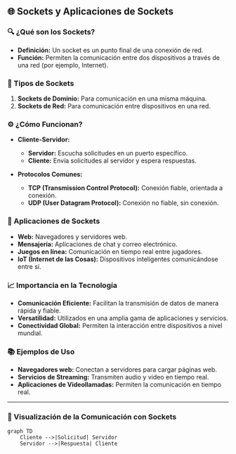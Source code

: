 ## 🌐 Sockets y Aplicaciones de Sockets

### 🔍 ¿Qué son los Sockets?

- **Definición:** Un socket es un punto final de una conexión de red.
- **Función:** Permiten la comunicación entre dos dispositivos a través de una red (por ejemplo, Internet).

### 📑 Tipos de Sockets

1. **Sockets de Dominio:** Para comunicación en una misma máquina.
2. **Sockets de Red:** Para comunicación entre dispositivos en una red.

### ⚙️ ¿Cómo Funcionan?

- **Cliente-Servidor:** 
  - **Servidor:** Escucha solicitudes en un puerto específico.
  - **Cliente:** Envía solicitudes al servidor y espera respuestas.

- **Protocolos Comunes:**
  - **TCP (Transmission Control Protocol):** Conexión fiable, orientada a conexión.
  - **UDP (User Datagram Protocol):** Conexión no fiable, sin conexión.

### 🌟 Aplicaciones de Sockets

- **Web:** Navegadores y servidores web.
- **Mensajería:** Aplicaciones de chat y correo electrónico.
- **Juegos en línea:** Comunicación en tiempo real entre jugadores.
- **IoT (Internet de las Cosas):** Dispositivos inteligentes comunicándose entre sí.

### 📈 Importancia en la Tecnología

- **Comunicación Eficiente:** Facilitan la transmisión de datos de manera rápida y fiable.
- **Versatilidad:** Utilizados en una amplia gama de aplicaciones y servicios.
- **Conectividad Global:** Permiten la interacción entre dispositivos a nivel mundial.

### 📚 Ejemplos de Uso

- **Navegadores web:** Conectan a servidores para cargar páginas web.
- **Servicios de Streaming:** Transmiten audio y video en tiempo real.
- **Aplicaciones de Videollamadas:** Permiten la comunicación en tiempo real.

---

### 🔁 Visualización de la Comunicación con Sockets

```mermaid
graph TD
    Cliente -->|Solicitud| Servidor
    Servidor -->|Respuesta| Cliente

